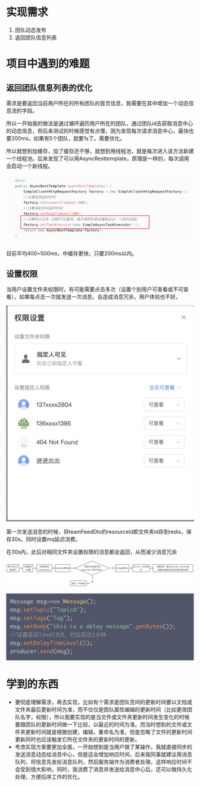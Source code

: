 
# 实现需求
1. 团队动态发布
2. 返回团队信息列表



# 项目中遇到的难题

## 返回团队信息列表的优化

需求是要返回当前用户所在的所有团队的首页信息，我需要在其中增加一个动态信息流的字段。

所以一开始我的做法是通过循环遍历用户所在的团队，通过团队id去获取消息中心的动态信息，但后来测试的时候感觉有点慢，因为发现每次请求消息中心，最快也要200ms，如果有5个团队，就要1s了。需要优化。

所以就想到加缓存，加了缓存还不够，就想到用线程池，就是每次进入该方法新建一个线程池。后来发现了可以用AsyncResttemplate，原理是一样的，每次调用会启动一个新线程。

![img](../img/asyncrest.png)

目前平均400~500ms，中缓存更快，只要200ms以内。

## 设置权限
当用户设置文件夹权限时，有可能需要点击多次（设置个别用户可查看或不可查看），如果每点击一次就发送一次消息，会造成消息冗余，用户体验也不好。

![img](../img/auth.png)

第一次发送消息的时候，将teamFeedDto的resourceId即文件夹id存到redis，保存30s，同时设置mq延迟消费。

在30s内，此后对相同文件夹设置权限的消息都会返回，从而减少消息冗余

![img](../img/auth2.png)

![img](../img/delay.png)



# 学到的东西
- 要彻底理解需求，再去实现，比如有个需求是团队空间的更新时间要以文档或文件夹最后更新时间为准，而不仅仅是团队属性编辑的更新时间（比如更改团队名字，权限），所以我要实现的是当文件或文件夹更新时间发生变化的时候要跟团队的更新时间做一下比较，以最近的时间为准。而当时想到的文件或文件夹更新时间就是根据创建，编辑，重命名为准，但是忽略了文件的更新时间更新同时也应该触发它所在文件夹的更新时间的更新。
- 考虑实现方案要更加全面，一开始想到是当用户做了某操作，我就直接同步的发送消息动态给消息中心，但是这会增加响应时间，后来我同事就建议用消息队列，将信息先发给消息队列，然后服务端作为消费者处理，这样响应时间不会受到很大影响，同时，我消费了消息并发送给消息中心后，还可以做持久化处理，方便后序工作的优化。
